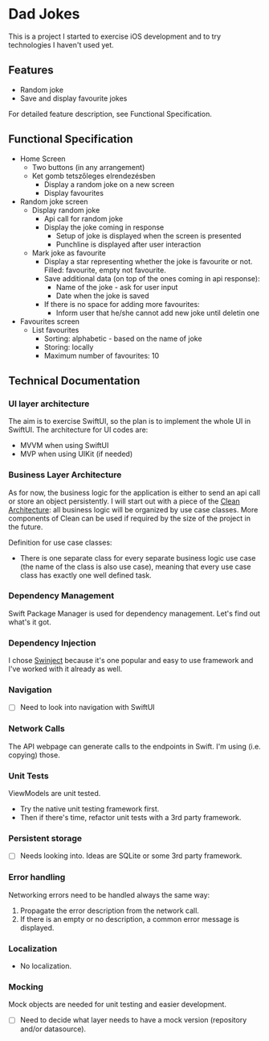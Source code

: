 # Dad Jokes

This is a project I started to exercise iOS development and to try technologies I haven't used yet.

## Features
- Random joke
- Save and display favourite jokes

For detailed feature description, see Functional Specification.

## Functional Specification
- Home Screen
    - Two buttons (in any arrangement)
    - Ket gomb tetszőleges elrendezésben
        - Display a random joke on a new screen
        - Display favourites
- Random joke screen
  - Display random joke
    - Api call for random joke
    - Display the joke coming in response
      - Setup of joke is displayed when the screen is presented
      - Punchline is displayed after user interaction
  - Mark joke as favourite
    - Display a star representing whether the joke is favourite or not. Filled: favourite, empty not favourite.
    - Save additional data (on top of the ones coming in api response):
      - Name of the joke - ask for user input
      - Date when the joke is saved
    - If there is no space for adding more favourites:
      - Inform user that he/she cannot add new joke until deletin one
- Favourites screen
  - List favourites
    - Sorting: alphabetic - based on the name of joke
    - Storing: locally
    - Maximum number of favourites: 10

## Technical Documentation

### UI layer architecture
The aim is to exercise SwiftUI, so the plan is to implement the whole UI in SwiftUI. The architecture for UI codes are:
- MVVM when using SwiftUI
- MVP when using UIKit (if needed)

### Business Layer Architecture
As for now, the business logic for the application is either to send an api call or store an object persistently. I will start out with a piece of the [Clean Architecture](https://blog.cleancoder.com/uncle-bob/2012/08/13/the-clean-architecture.html): all business logic will be organized by use case classes. More components of Clean can be used if required by the size of the project in the future.

Definition for use case classes:
- There is one separate class for every separate business logic use case (the name of the class is also use case), meaning that every use case class has exactly one well defined task.

### Dependency Management
Swift Package Manager is used for dependency management. Let's find out what's it got.

### Dependency Injection
I chose [Swinject](https://github.com/Swinject/Swinject) because it's one popular and easy to use framework and I've worked with it already as well.

### Navigation
- [ ] Need to look into navigation with SwiftUI

### Network Calls
The API webpage can generate calls to the endpoints in Swift. I'm using (i.e. copying) those.

### Unit Tests
ViewModels are unit tested.
- Try the native unit testing framework first.
- Then if there's time, refactor unit tests with a 3rd party framework.

### Persistent storage
- [ ] Needs looking into. Ideas are SQLite or some 3rd party framework.

### Error handling
Networking errors need to be handled always the same way:
1. Propagate the error description from the network call.
2. If there is an empty or no description, a common error message is displayed.

### Localization
- No localization.

### Mocking
Mock objects are needed for unit testing and easier development.
- [ ] Need to decide what layer needs to have a mock version (repository and/or datasource).
